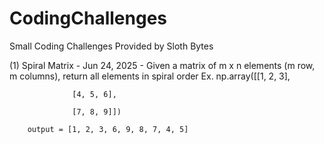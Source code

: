 # CodingChallenges
Small Coding Challenges Provided by Sloth Bytes

(1) Spiral Matrix - Jun 24, 2025
    - Given a matrix of m x n elements (m row, m columns), return all elements in spiral order
    Ex.
        np.array([[1, 2, 3],
        
                  [4, 5, 6],
                  
                  [7, 8, 9]])
                  
        output = [1, 2, 3, 6, 9, 8, 7, 4, 5]
